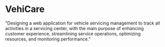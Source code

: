 # VehiCare
"Designing a web application for vehicle servicing management to track all activities in a servicing center, with the main purpose of enhancing customer experience, streamlining service operations, optimizing resources, and monitoring performance."
